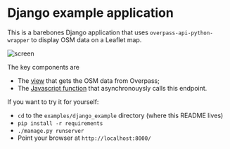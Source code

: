 # Django example application

This is a barebones Django application that uses `overpass-api-python-wrapper` to display OSM data on a Leaflet map.

![screen](https://diary-image-hosting.s3.amazonaws.com/Screenshot%202015-12-13%2015.16.59.png)

The key components are
* The [view](https://github.com/mvexel/overpass-api-python-wrapper/blob/example/examples/django_example/leafletapp/views.py#L9) that gets the OSM data from Overpass;
* The [Javascript function](https://github.com/mvexel/overpass-api-python-wrapper/blob/example/examples/django_example/leafletapp/static/leafletapp/overpass.js#L19) that asynchronouysly calls this endpoint.

If you want to try it for yourself:
* `cd` to the `examples/django_example` directory (where this README lives)
* `pip install -r requirements`
* `./manage.py runserver`
* Point your browser at `http://localhost:8000/`